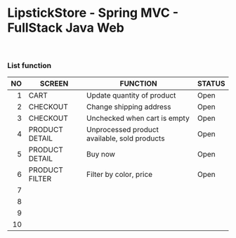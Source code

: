 # LipstickStore - Spring MVC - FullStack Java Web

<br>

### List function
| NO | SCREEN         | FUNCTION                                     | STATUS |
|---:|----------------|----------------------------------------------|--------|
|  1 | CART           | Update quantity of product                   | Open   |
|  2 | CHECKOUT       | Change shipping address                      | Open   |
|  3 | CHECKOUT       | Unchecked when cart is empty                 | Open   |
|  4 | PRODUCT DETAIL | Unprocessed product available, sold products | Open   |
|  5 | PRODUCT DETAIL | Buy now                                      | Open   |
|  6 | PRODUCT FILTER | Filter by color, price                       | Open   |
|  7 |                |                                              |        |
|  8 |                |                                              |        |
|  9 |                |                                              |        |
| 10 |                |                                              |        |